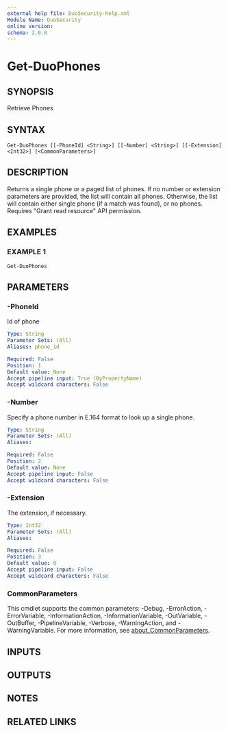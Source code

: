 ```yaml
---
external help file: DuoSecurity-help.xml
Module Name: DuoSecurity
online version:
schema: 2.0.0
---
```


# Get-DuoPhones

## SYNOPSIS
Retrieve Phones

## SYNTAX

```
Get-DuoPhones [[-PhoneId] <String>] [[-Number] <String>] [[-Extension] <Int32>] [<CommonParameters>]
```

## DESCRIPTION
Returns a single phone or a paged list of phones.
If no number or extension parameters are provided, the list will contain all phones.
Otherwise, the list will contain either single phone (if a match was found), or no phones.
Requires "Grant read resource" API permission.

## EXAMPLES

### EXAMPLE 1
```
Get-DuoPhones
```

## PARAMETERS

### -PhoneId
Id of phone

```yaml
Type: String
Parameter Sets: (All)
Aliases: phone_id

Required: False
Position: 1
Default value: None
Accept pipeline input: True (ByPropertyName)
Accept wildcard characters: False
```

### -Number
Specify a phone number in E.164 format to look up a single phone.

```yaml
Type: String
Parameter Sets: (All)
Aliases:

Required: False
Position: 2
Default value: None
Accept pipeline input: False
Accept wildcard characters: False
```

### -Extension
The extension, if necessary.

```yaml
Type: Int32
Parameter Sets: (All)
Aliases:

Required: False
Position: 3
Default value: 0
Accept pipeline input: False
Accept wildcard characters: False
```

### CommonParameters
This cmdlet supports the common parameters: -Debug, -ErrorAction, -ErrorVariable, -InformationAction, -InformationVariable, -OutVariable, -OutBuffer, -PipelineVariable, -Verbose, -WarningAction, and -WarningVariable. For more information, see [about_CommonParameters](http://go.microsoft.com/fwlink/?LinkID=113216).

## INPUTS

## OUTPUTS

## NOTES

## RELATED LINKS
